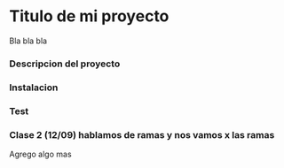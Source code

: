 
# Titulo de mi proyecto 
Bla bla bla

### Descripcion del proyecto

### Instalacion 

### Test

### Clase 2 (12/09) hablamos de ramas y nos vamos x las ramas
Agrego algo mas

